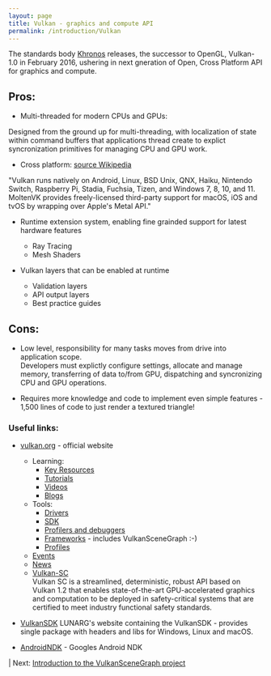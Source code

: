```yaml
---
layout: page
title: Vulkan - graphics and compute API
permalink: /introduction/Vulkan
---
```


The standards body [Khronos](https://www.khronos.org/) releases, the successor to OpenGL, Vulkan-1.0 in February 2016, ushering in next gneration of Open, Cross Platform API for graphics and compute.

## Pros:

* Multi-threaded for modern CPUs and GPUs:

Designed from the ground up for multi-threading, with localization of state within command buffers that applications thread create to explict syncronization primitives for managing CPU and GPU work.

* Cross platform: [source Wikipedia](https://en.wikipedia.org/wiki/Vulkan)

"Vulkan runs natively on Android, Linux, BSD Unix, QNX, Haiku, Nintendo Switch, Raspberry Pi, Stadia, Fuchsia, Tizen, and Windows 7, 8, 10, and 11. MoltenVK provides freely-licensed third-party support for macOS, iOS and tvOS by wrapping over Apple's Metal API."
    
* Runtime extension system, enabling fine grainded support for latest hardware features 
    * Ray Tracing
    * Mesh Shaders

* Vulkan layers that can be enabled at runtime
    * Validation layers
    * API output layers
    * Best practice guides

## Cons:

* Low level, responsibility for many tasks moves from drive into application scope.  
Developers must explictly configure settings, allocate and manage memory, transferring of data to/from GPU, dispatching and syncronizing CPU and GPU operations.

* Requires more knowledge and code to implement even simple features - 1,500 lines of code to just render a textured triangle!

### Useful links:

 * [vulkan.org](https://www.vulkan.org/) - official website
    * Learning:
        * [Key Resources](https://www.vulkan.org/learn#key-resources)
        * [Tutorials](https://www.vulkan.org/learn#vulkan-tutorials)
        * [Videos](https://www.vulkan.org/learn#videos)
        * [Blogs](https://www.vulkan.org/blog)
    * Tools:
        * [Drivers]([https://www.vulkan.org/tools#vulkan-gpu-resources)
        * [SDK](https://www.vulkan.org/tools#download-these-essential-development-tools)
        * [Profilers and debuggers](https://www.vulkan.org/tools#profilers-and-debuggers)
        * [Frameworks](https://www.vulkan.org/tools#frameworks-and-helper-libraries) - includes VulkanSceneGraph :-)
        * [Profiles](https://www.vulkan.org/tools#vulkan-profiles)
    * [Events](https://www.vulkan.org/events)
    * [News](https://www.vulkan.org/news)
    * [Vulkan-SC](https://www.khronos.org/vulkansc/)  
Vulkan SC is a streamlined, deterministic, robust API based on Vulkan 1.2 that enables state-of-the-art GPU-accelerated graphics and computation to be deployed in safety-critical systems that are certified to meet industry functional safety standards.

* [VulkanSDK](https://vulkan.lunarg.com/sdk/home) LUNARG's website containing the VulkanSDK -
provides single package with headers and libs for Windows, Linux and macOS.

* [AndroidNDK](https://developer.android.com/ndk/guides/graphics/index.html) - Googles Android NDK


 | Next: [Introduction to the VulkanSceneGraph project](VulkanSceneGraph.md)
